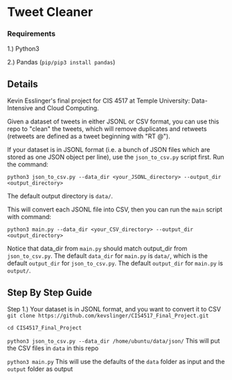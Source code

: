 # Tweet Cleaner

### Requirements
1.) Python3

2.) Pandas (`pip/pip3 install pandas`)

## Details
Kevin Esslinger's final project for CIS 4517 at Temple University: Data-Intensive and Cloud Computing. 

Given a dataset of tweets in either JSONL or CSV format, you can use this repo to "clean" the tweets, which will remove duplicates and retweets (retweets are defined as a tweet beginning with "RT @").

If your dataset is in JSONL format (i.e. a bunch of JSON files which are stored as one JSON object per line), use the `json_to_csv.py` script first. Run the command:

`python3 json_to_csv.py --data_dir <your_JSONL_directory> --output_dir <output_directory>`

The default output directory is `data/`.

This will convert each JSONL file into CSV, then you can run the `main` script with command:

`python3 main.py --data_dir <your_CSV_directory> --output_dir <output_directory>`

Notice that data_dir from `main.py` should match output_dir from `json_to_csv.py`. The default `data_dir` for `main.py` is `data/`, which is the default `output_dir` for `json_to_csv.py`. The default `output_dir` for `main.py` is `output/`.

## Step By Step Guide

Step 1.) Your dataset is in JSONL format, and you want to convert it to CSV
`git clone https://github.com/kevslinger/CIS4517_Final_Project.git`

`cd CIS4517_Final_Project`

`python3 json_to_csv.py --data_dir /home/ubuntu/data/json/` This will put the CSV files in `data` in this repo

`python3 main.py` This will use the defaults of the `data` folder as input and the `output` folder as output

